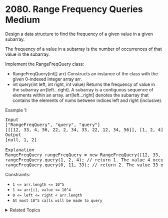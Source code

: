 # 2080. Range Frequency Queries<br> Medium

Design a data structure to find the frequency of a given value in a given subarray.

The frequency of a value in a subarray is the number of occurrences of that value in the subarray.

Implement the RangeFreqQuery class:

- RangeFreqQuery(int[] arr) Constructs an instance of the class with the given 0-indexed integer array arr.
- int query(int left, int right, int value) Returns the frequency of value in the subarray arr[left...right].
A subarray is a contiguous sequence of elements within an array. arr[left...right] denotes the subarray that contains the elements of nums between indices left and right (inclusive).

Example 1:

<pre>
Input
["RangeFreqQuery", "query", "query"]
[[[12, 33, 4, 56, 22, 2, 34, 33, 22, 12, 34, 56]], [1, 2, 4], [0, 11, 33]]
Output
[null, 1, 2]

Explanation
RangeFreqQuery rangeFreqQuery = new RangeFreqQuery([12, 33, 4, 56, 22, 2, 34, 33, 22, 12, 34, 56]);
rangeFreqQuery.query(1, 2, 4); // return 1. The value 4 occurs 1 time in the subarray [33, 4]
rangeFreqQuery.query(0, 11, 33); // return 2. The value 33 occurs 2 times in the whole array.
</pre>


Constraints:

- `1 <= arr.length <= 10^5`
- `1 <= arr[i], value <= 10^4`
- `0 <= left <= right < arr.length`
- `At most 10^5 calls will be made to query`

<details>

<summary> Related Topics </summary>

-   `Design`
-   `Interval`

</details>